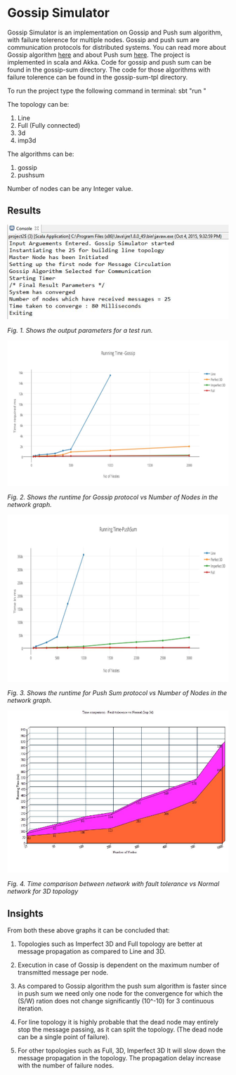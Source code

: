 # **Gossip Simulator**

Gossip Simulator is an implementation on Gossip and Push sum algorithm, with failure tolerence for multiple nodes. Gossip and push sum are communication protocols for distributed systems. You can read more about Gossip algorithm [here](https://en.wikipedia.org/wiki/Gossip_protocol) and about Push sum [here](www.inf.fu-berlin.de/lehre/WS11/Wireless/Lectures/lecture13.pdf). The project is implemented in scala and Akka.
Code for gossip and push sum can be found in the gossip-sum directory. The code for those algorithms with failure tolerence can be found in the gossip-sum-tpl directory.

To run the project type the following command in terminal:
	sbt "run <number of nodes> <topology> <algorithm>"

The topology can be:
1) Line
2) Full (Fully connected)
3) 3d
4) imp3d

The algorithms can be:
1) gossip
2) pushsum

Number of nodes can be any Integer value.

## **Results**

![output](images/output.jpg)

*Fig. 1. Shows the output parameters for a test run.*

![gossip runtume](images/gossip-runtime.jpg)

*Fig. 2. Shows the runtime for Gossip protocol vs Number of Nodes in the network graph.*

![Push Sum runtime](images/pushsum-runtime.jpg)

*Fig. 3. Shows the runtime for Push Sum protocol vs Number of Nodes in the network graph.*

![Fault tolerance](images/fault-tol.jpg)

*Fig. 4. Time comparison between network with fault tolerance vs Normal network for 3D topology*

## **Insights**

From both these above graphs it can be concluded that:
1. Topologies such as Imperfect 3D and Full topology are better at message propagation as
compared to Line and 3D.

2. Execution in case of Gossip is dependent on the maximum number of transmitted message per
node.

3. As compared to Gossip algorithm the push sum algorithm is faster since in push sum we need
only one node for the convergence for which the (S/W) ration does not change significantly (10^-10) for 3 continuous iteration.

4. For line topology it is highly probable that the dead node may entirely stop the message
passing, as it can split the topology. (The dead node can be a single point of failure).

5. For other topologies such as Full, 3D, Imperfect 3D It will slow down the message propagation
in the topology. The propagation delay increase with the number of failure nodes.


